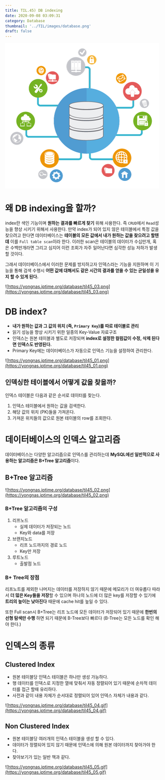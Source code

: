 ```yaml
---
title: TIL.45) DB indexing
date: 2020-09-08 03:09:31
category: Database
thumbnail: '../TIL/images/database.png'
draft: false
---
```


![](../TIL/images/database.png)

# 왜 DB indexing을 할까?

index란 색인 기능이며 **원하는 결과를 빠르게 찾기** 위해 사용한다. 즉 `CRUD`에서 `Read`성능을 향상 시키기 위해서 사용한다. 만약 index가 되어 있지 않은 테이블에서 특정 값을 찾으려고 한다면 데이터베이스는 **테이블의 모든 값에서 내가 원하는 값을 찾으려고 할텐데** 이를 `Full table scan`이라 한다. 이러한 scan은 테이블의 데이터가 수십만개, 혹은 수백만개라면 그리고 심지어 이런 조회가 자주 일어난다면 심각한 성능 저하가 발생할 것이다.

그래서 데이터베이스에서 이러한 문제를 방지하고자 인덱스라는 기능을 지원하며 이 기능을 통해 검색 수행시 **어떤 값에 대해서도 같은 시간의 결과를 얻을 수 있는 균일성을 유지 할 수 있게 된다.**

![https://yongnas.iptime.org/database/til45_03.png](https://yongnas.iptime.org/database/til45_03.png)

# DB index?

- **내가 원하는 값과 그 값의 위치 (즉, `Primary Key`)를 따로 테이블로 관리**
- 읽기 성능을 향상 시키기 위한 일종의 Key-Value 자료구조
- 인덱스는 원본 테이블과 별도로 저장되며 **index로 설정한 컬럼값이 수정, 삭제 된다면 인덱스도 반영된다.**
- Primary Key에는 데이터베이스가 자동으로 인덱스 기능을 설정하여 관리한다.

![https://yongnas.iptime.org/database/til45_01.png](https://yongnas.iptime.org/database/til45_01.png)

## 인덱싱한 테이블에서 어떻게 값을 찾을까?

인덱스 테이블은 다음과 같은 순서로 데이터를 찾는다.

1. 인덱스 테이블에서 원하는 값을 검색한다.
2. 해당 값의 위치 (PK)들을 가져온다.
3. 가져온 위치들의 값으로 원본 테이블의 row를 조회한다.

# 데이터베이스의 인덱스 알고리즘

데이터베이스는 다양한 알고리즘으로 인덱스를 관리하는데 **MySQL에선 일반적으로 사용하는 알고리즘은 B+Tree 알고리즘**이다.

## B+Tree 알고리즘

![https://yongnas.iptime.org/database/til45_02.png](https://yongnas.iptime.org/database/til45_02.png)

### B+Tree 알고리즘의 구성

1. 리프노드
    - 실제 데이터가 저장되는 노드
    - Key와 data를 저장
2. 브랜치노드
    - 리프 노드까지의 경로 노드
    - Key만 저장
3. 루트노드
    - 출발점 노드

### B+ Tree의 장점

리프노트를 제외한 나머지는 데이터를 저장하지 않기 때문에 메모리가 더 여유롭다 따라서 **더 많은 Key들을 저장**할 수 있으며 하나의 노드에 더 많은 key를 저장할 수 있기에 **트리의 높이는 낮아진다** 때문에 cache hit를 높일 수 있다. 

또한 Full scan시 B+Tree는 리프 노드에 모든 데이터가 저장되어 있기 때문에 **한번의 선형 탐색만 수행** 하면 되기 때문에 B-Tree보다 빠르다 (B-Tree는 모든 노드를 확인 해야 한다.)

# 인덱스의 종류

## Clustered Index

- 원본 테이블당 인덱스 테이블은 하나만 생성 가능하다.
- 행 데이터를 인덱스로 지정한 열에 맞춰서 자동 정렬되어 있기 때문에 순차적 데이터를 접근 할때 유리하다.
- 사전과 같이 내용 자체가 순서대로 정렬되어 있어 인덱스 자체가 내용과 같다.

![https://yongnas.iptime.org/database/til45_04.gif](https://yongnas.iptime.org/database/til45_04.gif)

## Non Clustered Index

- 원본 테이블당 여러개의 인덱스 테이블을 생성 할 수 있다.
- 데이터가 정렬되어 있지 않기 때문에 인덱스에 의해 원본 데이터까지 찾아가야 한다.
- 찾아보기가 있는 일반 책과 같다.

![https://yongnas.iptime.org/database/til45_05.gif](https://yongnas.iptime.org/database/til45_05.gif)
